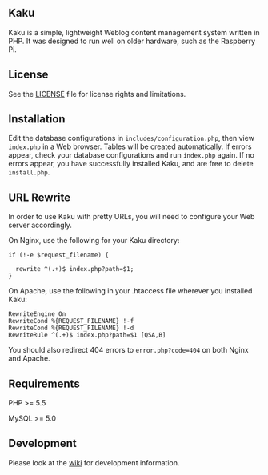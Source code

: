 ## Kaku
Kaku is a simple, lightweight Weblog content management system written in PHP. It was designed to run well on older hardware, such as the Raspberry Pi.

## License
See the [LICENSE](LICENSE.md) file for license rights and limitations.

## Installation
Edit the database configurations in `includes/configuration.php`, then view `index.php` in a Web browser. Tables will be created automatically. If errors appear, check your database configurations and run `index.php` again. If no errors appear, you have successfully installed Kaku, and are free to delete `install.php`.

## URL Rewrite
In order to use Kaku with pretty URLs, you will need to configure your Web server accordingly.

On Nginx, use the following for your Kaku directory:

```
if (!-e $request_filename) {

  rewrite ^(.+)$ index.php?path=$1;
}
```

On Apache, use the following in your .htaccess file wherever you installed Kaku:

```
RewriteEngine On
RewriteCond %{REQUEST_FILENAME} !-f
RewriteCond %{REQUEST_FILENAME} !-d
RewriteRule ^(.+)$ index.php?path=$1 [QSA,B]
```

You should also redirect 404 errors to `error.php?code=404` on both Nginx and Apache.

## Requirements
PHP >= 5.5

MySQL >= 5.0

## Development
Please look at the [wiki](https://github.com/ecj2/kaku/wiki) for development information.
